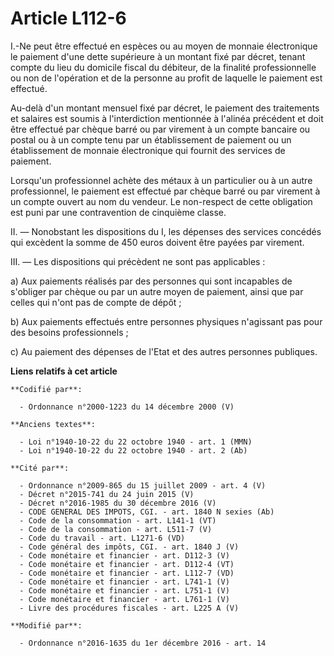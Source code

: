 # Article L112-6

I.-Ne peut être effectué en espèces ou au moyen de monnaie électronique le paiement d'une dette supérieure à un montant fixé
par décret, tenant compte du lieu du domicile fiscal du débiteur, de la finalité professionnelle ou non de l'opération et de
la personne au profit de laquelle le paiement est effectué. 

Au-delà d'un montant mensuel fixé par décret, le paiement des traitements et salaires est soumis à l'interdiction mentionnée
à l'alinéa précédent et doit être effectué par chèque barré ou par virement à un compte bancaire ou postal ou à un compte
tenu par un établissement de paiement ou un établissement de monnaie électronique qui fournit des services de paiement. 

Lorsqu'un professionnel achète des métaux à un particulier ou à un autre professionnel, le paiement est effectué par chèque
barré ou par virement à un compte ouvert au nom du vendeur. Le non-respect de cette obligation est puni par une contravention
de cinquième classe. 

II. ― Nonobstant les dispositions du I, les dépenses des services concédés qui excèdent la somme de 450 euros doivent être
payées par virement. 

III. ― Les dispositions qui précèdent ne sont pas applicables : 

a) Aux paiements réalisés par des personnes qui sont incapables de s'obliger par chèque ou par un autre moyen de paiement,
ainsi que par celles qui n'ont pas de compte de dépôt ; 

b) Aux paiements effectués entre personnes physiques n'agissant pas pour des besoins professionnels ; 

c) Au paiement des dépenses de l'Etat et des autres personnes publiques.

**Liens relatifs à cet article**

	**Codifié par**:

	  - Ordonnance n°2000-1223 du 14 décembre 2000 (V)

	**Anciens textes**:

	  - Loi n°1940-10-22 du 22 octobre 1940 - art. 1 (MMN)
	  - Loi n°1940-10-22 du 22 octobre 1940 - art. 2 (Ab)

	**Cité par**:

	  - Ordonnance n°2009-865 du 15 juillet 2009 - art. 4 (V)
	  - Décret n°2015-741 du 24 juin 2015 (V)
	  - Décret n°2016-1985 du 30 décembre 2016 (V)
	  - CODE GENERAL DES IMPOTS, CGI. - art. 1840 N sexies (Ab)
	  - Code de la consommation - art. L141-1 (VT)
	  - Code de la consommation - art. L511-7 (V)
	  - Code du travail - art. L1271-6 (VD)
	  - Code général des impôts, CGI. - art. 1840 J (V)
	  - Code monétaire et financier - art. D112-3 (V)
	  - Code monétaire et financier - art. D112-4 (VT)
	  - Code monétaire et financier - art. L112-7 (VD)
	  - Code monétaire et financier - art. L741-1 (V)
	  - Code monétaire et financier - art. L751-1 (V)
	  - Code monétaire et financier - art. L761-1 (V)
	  - Livre des procédures fiscales - art. L225 A (V)

	**Modifié par**:

	  - Ordonnance n°2016-1635 du 1er décembre 2016 - art. 14
